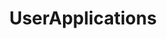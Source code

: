 ---
title: UserApplications
parent: Types
layout: default
nav_order: 6
permalink: "/Types/UserApplications"
---